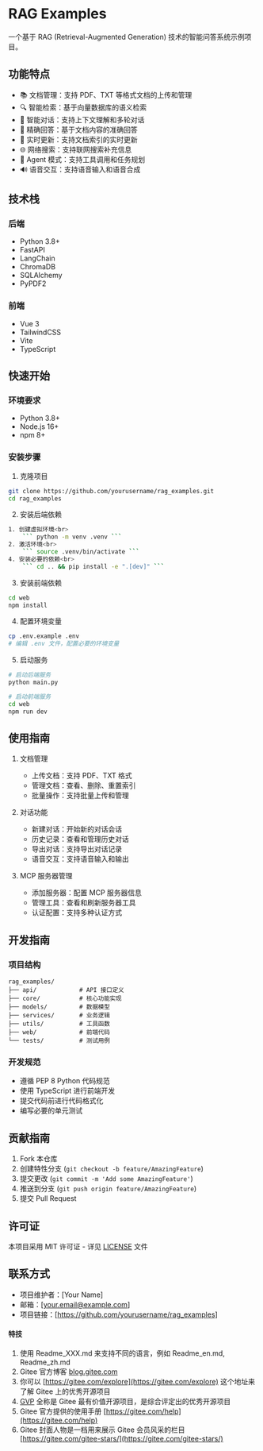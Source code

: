 # RAG Examples

一个基于 RAG (Retrieval-Augmented Generation) 技术的智能问答系统示例项目。

## 功能特点

- 📚 文档管理：支持 PDF、TXT 等格式文档的上传和管理
- 🔍 智能检索：基于向量数据库的语义检索
- 💬 智能对话：支持上下文理解和多轮对话
- 🎯 精确回答：基于文档内容的准确回答
- 🔄 实时更新：支持文档索引的实时更新
- 🌐 网络搜索：支持联网搜索补充信息
- 🤖 Agent 模式：支持工具调用和任务规划
- 🔊 语音交互：支持语音输入和语音合成

## 技术栈

### 后端
- Python 3.8+
- FastAPI
- LangChain
- ChromaDB
- SQLAlchemy
- PyPDF2

### 前端
- Vue 3
- TailwindCSS
- Vite
- TypeScript

## 快速开始

### 环境要求
- Python 3.8+
- Node.js 16+
- npm 8+

### 安装步骤

1. 克隆项目
```bash
git clone https://github.com/yourusername/rag_examples.git
cd rag_examples
```

2. 安装后端依赖
```bash
1. 创建虚拟环境<br> 
    ``` python -m venv .venv ```
2. 激活环境<br> 
    ``` source .venv/bin/activate ```
4. 安装必要的依赖<br> 
    ``` cd .. && pip install -e ".[dev]" ```
```

3. 安装前端依赖
```bash
cd web
npm install
```

4. 配置环境变量
```bash
cp .env.example .env
# 编辑 .env 文件，配置必要的环境变量
```

5. 启动服务
```bash
# 启动后端服务
python main.py

# 启动前端服务
cd web
npm run dev
```

## 使用指南

1. 文档管理
   - 上传文档：支持 PDF、TXT 格式
   - 管理文档：查看、删除、重置索引
   - 批量操作：支持批量上传和管理

2. 对话功能
   - 新建对话：开始新的对话会话
   - 历史记录：查看和管理历史对话
   - 导出对话：支持导出对话记录
   - 语音交互：支持语音输入和输出

3. MCP 服务器管理
   - 添加服务器：配置 MCP 服务器信息
   - 管理工具：查看和刷新服务器工具
   - 认证配置：支持多种认证方式

## 开发指南

### 项目结构
```
rag_examples/
├── api/            # API 接口定义
├── core/           # 核心功能实现
├── models/         # 数据模型
├── services/       # 业务逻辑
├── utils/          # 工具函数
├── web/            # 前端代码
└── tests/          # 测试用例
```

### 开发规范
- 遵循 PEP 8 Python 代码规范
- 使用 TypeScript 进行前端开发
- 提交代码前进行代码格式化
- 编写必要的单元测试

## 贡献指南

1. Fork 本仓库
2. 创建特性分支 (`git checkout -b feature/AmazingFeature`)
3. 提交更改 (`git commit -m 'Add some AmazingFeature'`)
4. 推送到分支 (`git push origin feature/AmazingFeature`)
5. 提交 Pull Request

## 许可证

本项目采用 MIT 许可证 - 详见 [LICENSE](LICENSE) 文件

## 联系方式

- 项目维护者：[Your Name]
- 邮箱：[your.email@example.com]
- 项目链接：[https://github.com/yourusername/rag_examples]

#### 特技

1.  使用 Readme\_XXX.md 来支持不同的语言，例如 Readme\_en.md, Readme\_zh.md
2.  Gitee 官方博客 [blog.gitee.com](https://blog.gitee.com)
3.  你可以 [https://gitee.com/explore](https://gitee.com/explore) 这个地址来了解 Gitee 上的优秀开源项目
4.  [GVP](https://gitee.com/gvp) 全称是 Gitee 最有价值开源项目，是综合评定出的优秀开源项目
5.  Gitee 官方提供的使用手册 [https://gitee.com/help](https://gitee.com/help)
6.  Gitee 封面人物是一档用来展示 Gitee 会员风采的栏目 [https://gitee.com/gitee-stars/](https://gitee.com/gitee-stars/)
